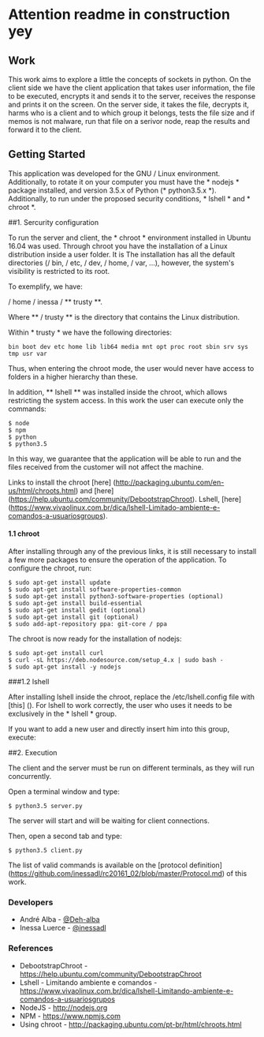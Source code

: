# Attention readme in construction yey

## Work

This work aims to explore a little the concepts of sockets in python.
On the client side we have the client application that takes user information, the file to be executed, encrypts it and sends it to the server, receives the response and prints it on the screen.
On the server side, it takes the file, decrypts it, harms who is a client and to which group it belongs, tests the file size and if memos is not malware, run that file on a serivor node, reap the results and forward it to the client.


## Getting Started

This application was developed for the GNU / Linux environment. Additionally, to rotate it
on your computer you must have the * nodejs * package installed, and version 3.5.x of
Python (* python3.5.x *). Additionally, to run under the proposed security conditions, * lshell * and * chroot *.


##1. Sercurity configuration

To run the server and client, the * chroot * environment installed in Ubuntu 16.04 was used.
Through chroot you have the installation of a Linux distribution inside a user folder. It is
The installation has all the default directories (/ bin, / etc, / dev, / home, / var, ...), however, the system's visibility is restricted to its root.

To exemplify, we have:

/ home / inessa / ** trusty **.

Where ** / trusty ** is the directory that contains the Linux distribution.

Within * trusty * we have the following directories:

    bin boot dev etc home lib lib64 media mnt opt ​​proc root sbin srv sys tmp usr var

Thus, when entering the chroot mode, the user would never have access to folders in a higher hierarchy than these.

In addition, ** lshell ** was installed inside the chroot, which allows restricting the
system access. In this work the user can execute only the commands:

    $ node
    $ npm
    $ python
    $ python3.5

In this way, we guarantee that the application will be able to run and the files
received from the customer will not affect the machine.

Links to install the chroot [here] (http://packaging.ubuntu.com/en-us/html/chroots.html) and [here] (https://help.ubuntu.com/community/DebootstrapChroot). Lshell, [here] (https://www.vivaolinux.com.br/dica/lshell-Limitado-ambiente-e-comandos-a-usuariosgroups).


#### 1.1 chroot

After installing through any of the previous links, it is still necessary to install a few more packages to ensure the operation of the application. To configure the chroot, run:

    $ sudo apt-get install update
    $ sudo apt-get install software-properties-common
    $ sudo apt-get install python3-software-properties (optional)
    $ sudo apt-get install build-essential
    $ sudo apt-get install gedit (optional)
    $ sudo apt-get install git (optional)
    $ sudo add-apt-repository ppa: git-core / ppa

The chroot is now ready for the installation of nodejs:

    $ sudo apt-get install curl
    $ curl -sL https://deb.nodesource.com/setup_4.x | sudo bash -
    $ sudo apt-get install -y nodejs

###1.2 lshell

After installing lshell inside the chroot, replace the /etc/lshell.config file with [this] (). For lshell to work correctly, the user who uses it needs to be exclusively in the * lshell * group.

If you want to add a new user and directly insert him into this group, execute:


##2. Execution

The client and the server must be run on different terminals, as they will run concurrently.

Open a terminal window and type:

    $ python3.5 server.py

The server will start and will be waiting for client connections.

Then, open a second tab and type:

    $ python3.5 client.py

The list of valid commands is available on the
[protocol definition] (https://github.com/inessadl/rc20161_02/blob/master/Protocol.md) of this work.


### Developers

- André Alba - [@Deh-alba](https://github.com/Deh-alba)
- Inessa Luerce - [@inessadl](https://github.com/inessadl)

### References

- DebootstrapChroot - https://help.ubuntu.com/community/DebootstrapChroot
- Lshell - Limitando ambiente e comandos - https://www.vivaolinux.com.br/dica/lshell-Limitando-ambiente-e-comandos-a-usuariosgrupos
- NodeJS - http://nodejs.org
- NPM - https://www.npmjs.com
- Using chroot - http://packaging.ubuntu.com/pt-br/html/chroots.html
